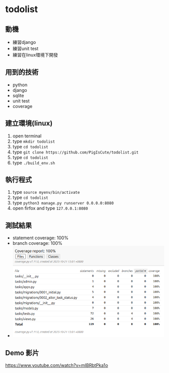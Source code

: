 # todolist
## 動機
- 練習django
- 練習unit test
- 練習在linux環境下開發

## 用到的技術
- python 
- django
- sqlite
- unit test
- coverage

## 建立環境(linux)
1. open terminal
2. type ```mkdir todolist```
3. type ```cd todolist```
4. type ```git clone https://github.com/PigIsCute/todolist.git```
5. type ```cd todolist```
6. type ```./build_env.sh```

## 執行程式
1. type ```source myenv/bin/activate```
2. type ```cd todolist```
3. type ```python3 manage.py runserver 0.0.0.0:8080```
4. open firfox and type ```127.0.0.1:8080```

## 測試結果
- statement coverage: 100%
- branch coverage: 100%
- ![coverage report](todolist/README_STATIC/coverage_report.png)
## Demo 影片
https://www.youtube.com/watch?v=mIBRbtPka1o
